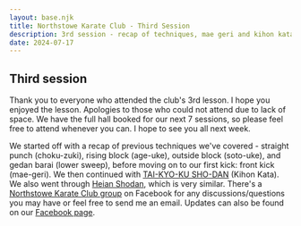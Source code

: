 ```yaml
---
layout: base.njk
title: Northstowe Karate Club - Third Session
description: 3rd session - recap of techniques, mae geri and kihon kata
date: 2024-07-17
---
```

## Third session

Thank you to everyone who attended the club's 3rd lesson. I hope you enjoyed the lesson. Apologies to those who could not attend due to lack of space. We have the full hall booked for our next 7 sessions, so please feel free to attend whenever you can. I hope to see you all next week.

We started off with a recap of previous techniques we've covered - straight punch (choku-zuki), rising block (age-uke), outside block (soto-uke), and gedan barai (lower sweep), before moving on to our first kick: front kick (mae-geri). We then continued with [TAI-KYO-KU SHO-DAN](https://www.youtube.com/watch?v=jJsSGHYF7_s) (Kihon Kata). We also went through [Heian Shodan](https://www.youtube.com/watch?v=bpUAkkrwNVs), which is very similar. There's a [Northstowe Karate Club group](https://www.facebook.com/groups/468916798849946) on Facebook for any discussions/questions you may have or feel free to send me an email. Updates can also be found on our [Facebook page](https://www.facebook.com/profile.php?id=61560001297561).

